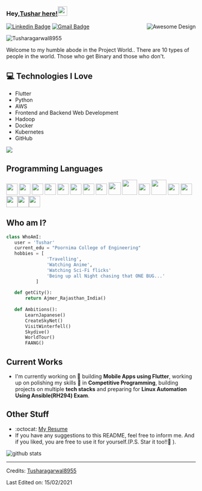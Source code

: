 


### Hey,[Tushar here!](https://tusharedu-awesome.netlify.app/)<img src="https://media.giphy.com/media/hvRJCLFzcasrR4ia7z/giphy.gif" width="25px">


<img src = 'https://github.com/Tusharagarwal8955/Tusharagarwal8955/assets/images/giphy.gif' alt = 'Awesome Design' align='right'/>

[![Linkedin Badge](https://img.shields.io/badge/-tushar-blue?style=flat-square&logo=Linkedin&logoColor=white&link=https://www.linkedin.com/in/tusharagarwal233/)](https://www.linkedin.com/in/haany-ali) [![Gmail Badge](https://img.shields.io/badge/-agrawal.edu800@gmail.com-c14438?style=flat-square&logo=Gmail&logoColor=white&link=mailto:agrawal.edu80004@gmail.com)](mailto:asterp04@gmail.com)

<p align="left"> <img src="https://komarev.com/ghpvc/?username=Tusharagarwal8955" alt="Tusharagarwal8955" /> </p>

Welcome to my humble abode in the Project World.. There are 10 types of people in the world. Those who get Binary and those who don't.

## :computer: Technologies I Love
* Flutter
* Python
* AWS
* Frontend and Backend Web Development
* Hadoop
* Docker
* Kubernetes
* GitHub

<img src = "https://github-readme-stats.vercel.app/api/top-langs/?username=Tusharagarwal8955&layout=compact">

## Programming Languages
<img src = 'https://github.com/Tusharagarwal8955/assets/images/c-original.svg' width='30'/> <img src = 'https://github.com/Tusharagarwal8955/assets/images/cpp.svg' width='30'/> <img src = 'https://github.com/Tusharagarwal8955/assets/images/pycharm.svg' width='30'/> <img src = 'https://github.com/Tusharagarwal8955/assets/images/python2.png' height='30'/> <img src = 'https://github.com/Tusharagarwal8955/assets/images/flutter-logo.svg' width='30'/> <img src = 'https://github.com/Tusharagarwal8955/assets/images/html.svg' width='30'/> <img src = 'https://github.com/Tusharagarwal8955/assets/images/css.svg' width='30'/> <img src = 'https://github.com/Tusharagarwal8955/assets/images/js.svg' width='30'/> <img src = 'https://github.com/Tusharagarwal8955/assets/images/bootstrap.svg' width='33'/> <img src = 'https://github.com/Tusharagarwal8955/assets/images/docker.svg' height='40'/> <img src = 'https://github.com/Tusharagarwal8955/assets/images/hadoop.svg' width='30'/> <img src = 'https://github.com/Tusharagarwal8955/assets/images/aws.svg' width='40'/>
 <img src = 'https://github.com/Tusharagarwal8955/assets/images/sql.svg' width='30'/> <img src = 'https://github.com/Tusharagarwal8955/assets/images/git.svg' width='30'/><img src = 'https://github.com/Tusharagarwal8955/assets/images/ansible.svg' width='30'/><img src = 'https://github.com/Tusharagarwal8955/assets/images/kubernetes.svg' width='30'/><img src = 'https://github.com/Tusharagarwal8955/assets/images/linux.svg' width='30'/>
 
 ## Who am I?
 ```python
 class WhoAmI:
 	user = 'Tushar'
	current_edu = "Poornima College of Engineering"
	hobbies = [
				'Travelling',
				'Watching Anime',
				'Watching Sci-Fi flicks'
				'Being up all Night chasing that ONE BUG...'
			]
	
	def getCity():
		return Ajmer_Rajasthan_India()
	
	def Ambitions():
		LearnJapanese()
		CreateSkyNet()
		VisitWinterfell()
		Skydive()
		WorldTour()
		FAANG()
 ```
 
## Current Works
 * I'm currently working on 🔭 building **Mobile Apps using Flutter**, working up on polishing my skills 🌱 in **Competitive Programming**, building projects on multiple **tech stacks** and preparing for **Linux Automation Using Ansible(RH294) Exam**.
 
## Other Stuff
  - :octocat: [My Resume](https://drive.google.com/file/d/1loibAtq2-TOQaYXxh4Z1mfomYBKdADkg/view?usp=sharing)
  - If you have any suggestions to this README, feel free to inform me. And if you liked, you are free to use it for yourself.(P.S. Star it too!!:grimacing: ).

![github stats](https://github-readme-stats.vercel.app/api?username=Tusharagarwal8955&show_icons=true&hide=[%22issues%22])
 
 -------
Credits: [Tusharagarwal8955](https://github.com/Tusharagarwal8955)

Last Edited on: 15/02/2021
